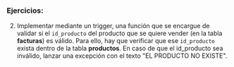### Ejercicios:

2. Implementar mediante un trigger, una función que se encargue de validar si el `id_producto` del producto que se quiere vender (en la tabla **facturas**) es válido. Para ello, hay que verificar que ese `id_producto` exista dentro de la tabla **productos**.
En caso de que el id_producto sea inválido, lanzar una excepción con el texto "EL PRODUCTO NO EXISTE".
